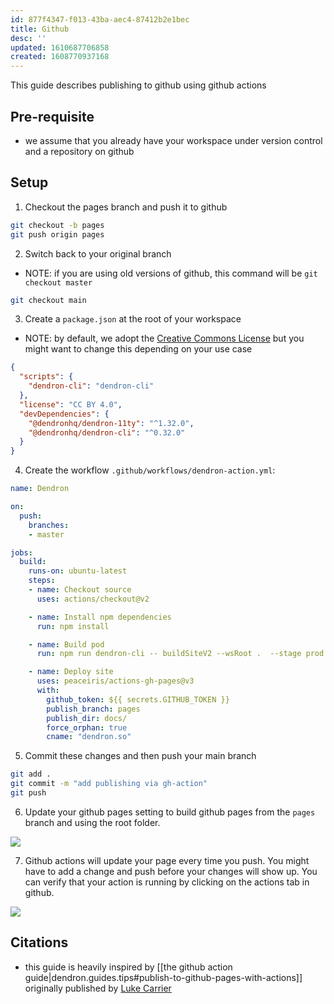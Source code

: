```yaml
---
id: 877f4347-f013-43ba-aec4-87412b2e1bec
title: Github
desc: ''
updated: 1610687706858
created: 1608770937168
---
```

This guide describes publishing to github using github actions

## Pre-requisite

- we assume that you already have your workspace under version control and a repository on github

## Setup

1. Checkout the pages branch and push it to github

```bash
git checkout -b pages
git push origin pages
```

2. Switch back to your original branch

- NOTE: if you are using old versions of github, this command will be `git checkout master`

```bash
git checkout main
```

3. Create a `package.json` at the root of your workspace

- NOTE: by default, we adopt the [Creative Commons License](https://creativecommons.org/licenses/by/4.0/legalcode) but you might want to change this depending on your use case

```json
{
  "scripts": {
    "dendron-cli": "dendron-cli"
  },
  "license": "CC BY 4.0",
  "devDependencies": {
    "@dendronhq/dendron-11ty": "^1.32.0",
    "@dendronhq/dendron-cli": "^0.32.0"
  }
}
```

4. Create the workflow `.github/workflows/dendron-action.yml`:

```yml
name: Dendron

on:
  push:
    branches:
    - master

jobs:
  build:
    runs-on: ubuntu-latest
    steps:
    - name: Checkout source
      uses: actions/checkout@v2

    - name: Install npm dependencies
      run: npm install

    - name: Build pod
      run: npm run dendron-cli -- buildSiteV2 --wsRoot .  --stage prod

    - name: Deploy site
      uses: peaceiris/actions-gh-pages@v3
      with:
        github_token: ${{ secrets.GITHUB_TOKEN }}
        publish_branch: pages
        publish_dir: docs/
        force_orphan: true
        cname: "dendron.so"

```

5. Commit these changes and then push your main branch

```bash
git add .
git commit -m "add publishing via gh-action"
git push 
```

6. Update your github pages setting to build github pages from the `pages` branch and using the root folder. 

![](https://foundation-prod-assetspublic53c57cce-8cpvgjldwysl.s3-us-west-2.amazonaws.com/assets/images/publishv2.pages.jpg)

7. Github actions will update your page every time you push. You might have to add a change and push before your changes will show up. You can verify that your action is running by clicking on the actions tab in github.

![](https://foundation-prod-assetspublic53c57cce-8cpvgjldwysl.s3-us-west-2.amazonaws.com/assets/images/publishv2.actions.jpg)


<!-- 
1. Run > Dendron: Doctor
2. Select `Add Publishing Requirements`

This will initialize the following files into your dendron workspace

```
# package.json
# .github
## workflows
### dendron-action.yml
```

3. By default, when you are ready for publishing, Dendron will 
-->

## Citations

- this guide is heavily inspired by [[the github action guide|dendron.guides.tips#publish-to-github-pages-with-actions]] originally published by [Luke Carrier](https://github.com/LukeCarrier)

